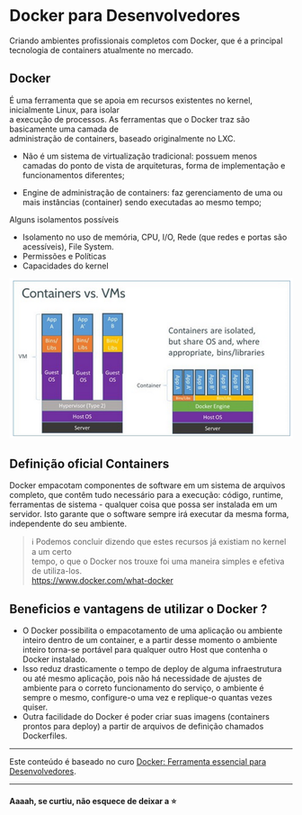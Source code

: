 
# Docker para Desenvolvedores  
Criando ambientes profissionais completos com Docker, que é a principal tecnologia de containers atualmente no mercado.  
  

## Docker  
É uma ferramenta que se apoia em recursos existentes no kernel, inicialmente Linux, para isolar  
a execução de processos. As ferramentas que o Docker traz são basicamente uma camada de  
administração de containers, baseado originalmente no LXC.  

 -  Não é um sistema de virtualização tradicional: possuem menos camadas do ponto de vista de arquiteturas, forma de implementação e funcionamentos diferentes;
 
 - Engine de administração de containers: faz gerenciamento de uma ou mais instâncias (container) sendo executadas ao mesmo tempo;
  
Alguns isolamentos possíveis  
- Isolamento no uso de memória, CPU, I/O, Rede (que redes e portas são acessíveis), File System.  
- Permissões e Políticas  
- Capacidades do kernel  

![arquitetura vm vs docker](./img/doker.png)

## Definição oficial Containers

Docker empacotam componentes de software em um sistema de arquivos completo, que contêm tudo necessário para a execução: código, runtime, ferramentas de sistema - qualquer coisa que possa ser instalada em um servidor. Isto garante que o software sempre irá executar da mesma forma, independente do seu ambiente.

>  :information_source: Podemos concluir dizendo que estes recursos já existiam no kernel a um certo  
tempo, o que o Docker nos trouxe foi uma maneira simples e efetiva de utiliza-los.  
https://www.docker.com/what-docker  

## Beneficios e vantagens de utilizar o Docker ?

-   O Docker possibilita o empacotamento de uma aplicação ou ambiente inteiro dentro de um container, e a partir desse momento o ambiente inteiro torna-se portável para qualquer outro Host que contenha o Docker instalado.
-   Isso reduz drasticamente o tempo de deploy de alguma infraestrutura ou até mesmo aplicação, pois não há necessidade de ajustes de ambiente para o correto funcionamento do serviço, o ambiente é sempre o mesmo, configure-o uma vez e replique-o quantas vezes quiser.
-   Outra facilidade do Docker é poder criar suas imagens (containers prontos para deploy) a partir de arquivos de definição chamados Dockerfiles.
---        
Este conteúdo é baseado no curo [Docker: Ferramenta essencial para Desenvolvedores](https://www.udemy.com/course/curso-docker/).  
  
 ---    
#### Aaaah, se curtiu, não esquece de deixar a :star:    
